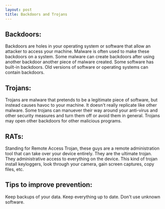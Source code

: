 ```yaml
---
layout: post
title: Backdoors and Trojans
---
```


Backdoors:
---------------
Backdoors are holes in your operating system or software that allow an attacker to access your machine. Malware is often used to make these backdoors on a system. Some malware can create backdoors after using another backdoor another piece of malware created. Some software has built-in backdoors. Old versions of software or operating systems can contain backdoors.

Trojans:
---------------
Trojans are malware that pretends to be a legitimate piece of software, but instead causes havoc to your machine. It doesn't really replicate like other malware. Some trojans can manuever their way around your anti-virus and other security measures and turn them off or avoid them in general. Trojans may open other backdoors for other malicious programs.

RATs:
---------------
Standing for Remote Access Trojan, these guys are a remote administration tool that can take over your device entirely. They are the ultimate trojan. They administrative access to everything on the device. This kind of trojan install keyloggers, look through your camera, gain screen captures, copy files, etc.

Tips to improve prevention:
---------------
Keep backups of your data.
Keep everything up to date.
Don't use unknown software.
